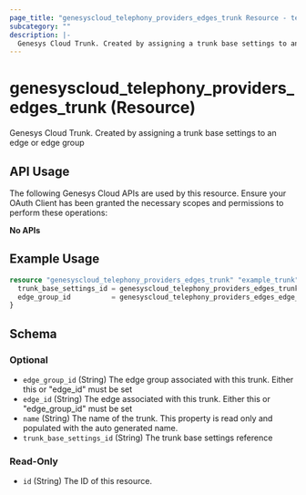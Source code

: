```yaml
---
page_title: "genesyscloud_telephony_providers_edges_trunk Resource - terraform-provider-genesyscloud-jonesb"
subcategory: ""
description: |-
  Genesys Cloud Trunk. Created by assigning a trunk base settings to an edge or edge group
---
```

# genesyscloud_telephony_providers_edges_trunk (Resource)

Genesys Cloud Trunk. Created by assigning a trunk base settings to an edge or edge group

## API Usage
The following Genesys Cloud APIs are used by this resource. Ensure your OAuth Client has been granted the necessary scopes and permissions to perform these operations:

**No APIs**

## Example Usage

```terraform
resource "genesyscloud_telephony_providers_edges_trunk" "example_trunk" {
  trunk_base_settings_id = genesyscloud_telephony_providers_edges_trunkbasesettings.trunk-base-settings.id
  edge_group_id          = genesyscloud_telephony_providers_edges_edge_group.edge-group.id
}
```

<!-- schema generated by tfplugindocs -->
## Schema

### Optional

- `edge_group_id` (String) The edge group associated with this trunk. Either this or "edge_id" must be set
- `edge_id` (String) The edge associated with this trunk. Either this or "edge_group_id" must be set
- `name` (String) The name of the trunk. This property is read only and populated with the auto generated name.
- `trunk_base_settings_id` (String) The trunk base settings reference

### Read-Only

- `id` (String) The ID of this resource.


